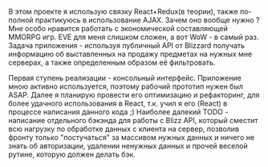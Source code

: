 В этом проекте я использую связку React+Redux(в теории), также по-полной практикуюсь в использование AJAX.
Зачем оно вообще нужно ?
Мне особо нравится работать с экономической составляющей MMORPG игр. EVE для меня слишком сложен, а вот WoW - в самый раз.
Задача приложения - используя публичный API от Blizzard получать информацию об выставленных на продажу предметах на нужных мне серверах, 
а также определенным образом её фильтровать.

Первая ступень реализации - консольный интерфейс. Приложение мною активно используется, поэтому рабочий прототип нужен был ASAP.
Далее я планирую провести его оптимизацию и рефакторинг, для более удачного использования в React, т.к. учил я его (React) в процессе написания данного кода ;)
Наиболее далекий TODO - написание отдельного бэкэнда для работы с Blizz API, который сместит всю нагрузку по обработке данных с клиента на сервер, позволив фронту только "постучаться" за массивом нужных данных и ничего не знать об авторизации, удалении ненужных данных и прочей веселой рутине, которую должен делать бэк.
